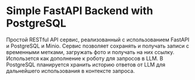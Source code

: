 # Simple FastAPI Backend with PostgreSQL

Простой RESTful API сервис, реализованный с использованием FastAPI и PostgreSQL и Minio. Сервис позволяет сохранять и получать записи с временными метками, загружать фото и получать на них ссылку. Использется как дополнение к роботу для запросов в LLM. В PostgreSQL планируется хранить историю ответов от LLM для дальнейшего использования в контексте запроса.